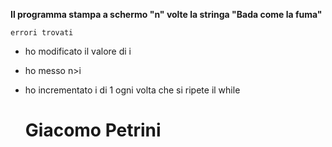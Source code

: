 **Il programma stampa a schermo "n" volte la stringa "Bada come la fuma"**

`errori trovati`

* ho modificato il valore di i
* ho messo n>i
* ho incrementato i di 1 ogni volta che si ripete il while


  # Giacomo Petrini
